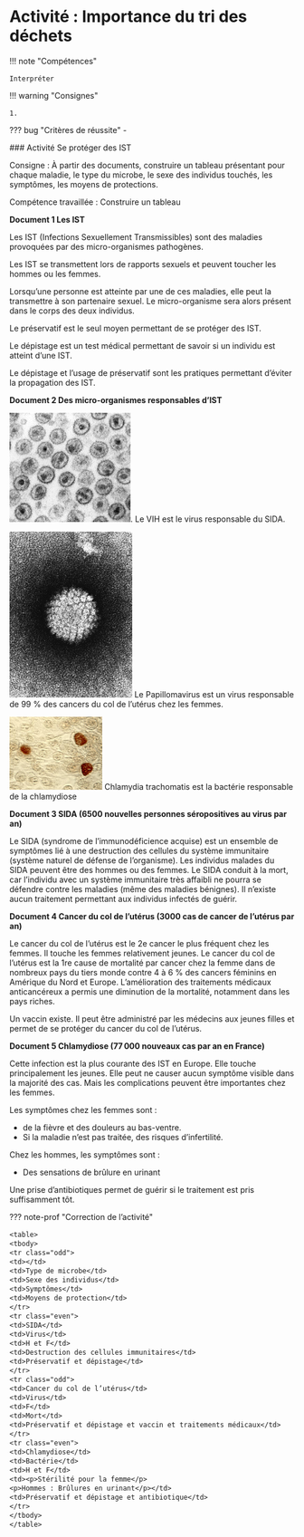 # Activité : Importance du tri des déchets

!!! note "Compétences"

    Interpréter 

!!! warning "Consignes"

    1. 
    
??? bug "Critères de réussite"
    - 


### Activité  Se protéger des IST

Consigne : À partir des documents, construire un tableau présentant pour chaque maladie, le type du microbe, le sexe des individus touchés, les symptômes, les moyens de protections.

Compétence travaillée : Construire un tableau

**Document 1 Les IST**

Les IST (Infections Sexuellement Transmissibles) sont des maladies provoquées par des micro-organismes pathogènes.

Les IST se transmettent lors de rapports sexuels et peuvent toucher les hommes ou les femmes.

Lorsqu’une personne est atteinte par une de ces maladies, elle peut la transmettre à son partenaire sexuel. Le micro-organisme sera alors présent dans le corps des deux individus.

Le préservatif est le seul moyen permettant de se protéger des IST.

Le dépistage est un test médical permettant de savoir si un individu est atteint d’une IST.

Le dépistage et l’usage de préservatif sont les pratiques permettant d’éviter la propagation des IST.

**Document 2 Des micro-organismes responsables d’IST**


![**Photographie au microscope de plusieurs VIH (virus de l’immunodéficience humaine)](Pictures/VIH.png). 
Le VIH est le virus responsable du SIDA.

![Photographie au microscope d’un Papillomavirus](Pictures/papillomavirus.png)
Le Papillomavirus est un virus responsable de 99 % des cancers du col de l’utérus chez les femmes.  

![Photographie au microscope de Chlamydia trachomatis.](Pictures/chlamydiaTrachomatis.png) 
Chlamydia trachomatis est la bactérie responsable de la chlamydiose

**Document 3 SIDA (6500 nouvelles personnes séropositives au virus par an)**

Le SIDA (syndrome de l’immunodéficience acquise) est un ensemble de symptômes lié à une destruction des cellules du système immunitaire (système naturel de défense de l’organisme). Les individus malades du SIDA peuvent être des hommes ou des femmes. Le SIDA conduit à la mort, car l’individu avec un système immunitaire très affaibli ne pourra se défendre contre les maladies (même des maladies bénignes). Il n’existe aucun traitement permettant aux individus infectés de guérir.

**Document 4 Cancer du col de l’utérus (3000 cas de cancer de l’utérus par an)**

Le cancer du col de l’utérus est le 2e cancer le plus fréquent chez les femmes. Il touche les femmes relativement jeunes. Le cancer du col de l’utérus est la 1re cause de mortalité par cancer chez la femme dans de nombreux pays du tiers monde contre 4 à 6 % des cancers féminins en Amérique du Nord et Europe. L’amélioration des traitements  médicaux anticancéreux a permis une diminution de la mortalité, notamment dans les pays riches.

Un vaccin existe. Il peut être administré par les médecins aux jeunes filles et permet de se protéger du cancer du col de l’utérus.

**Document 5 Chlamydiose (77 000 nouveaux cas par an en France)**

Cette infection est la plus courante des IST en Europe. Elle touche principalement les jeunes. Elle peut ne causer aucun symptôme visible dans la majorité des cas. Mais les complications peuvent être importantes chez les femmes.

Les symptômes chez les femmes sont :

- de la fièvre et des douleurs au bas-ventre.
- Si la maladie n’est pas traitée, des risques d’infertilité.

Chez les hommes, les symptômes sont :

- Des sensations de brûlure en urinant

Une prise d’antibiotiques permet de guérir si le traitement est pris suffisamment tôt.

??? note-prof "Correction de l’activité"

    <table>
    <tbody>
    <tr class="odd">
    <td></td>
    <td>Type de microbe</td>
    <td>Sexe des individus</td>
    <td>Symptômes</td>
    <td>Moyens de protection</td>
    </tr>
    <tr class="even">
    <td>SIDA</td>
    <td>Virus</td>
    <td>H et F</td>
    <td>Destruction des cellules immunitaires</td>
    <td>Préservatif et dépistage</td>
    </tr>
    <tr class="odd">
    <td>Cancer du col de l’utérus</td>
    <td>Virus</td>
    <td>F</td>
    <td>Mort</td>
    <td>Préservatif et dépistage et vaccin et traitements médicaux</td>
    </tr>
    <tr class="even">
    <td>Chlamydiose</td>
    <td>Bactérie</td>
    <td>H et F</td>
    <td><p>Stérilité pour la femme</p>
    <p>Hommes : Brûlures en urinant</p></td>
    <td>Préservatif et dépistage et antibiotique</td>
    </tr>
    </tbody>
    </table>